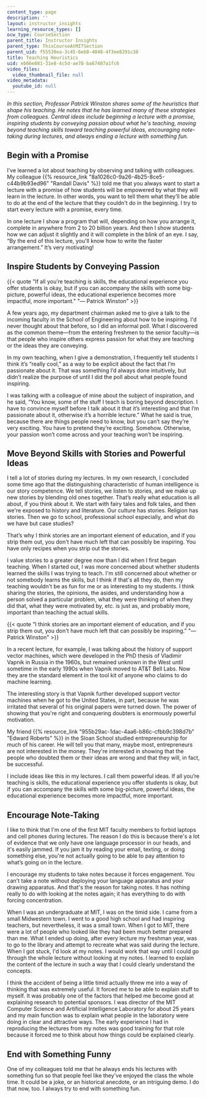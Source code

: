 ```yaml
---
content_type: page
description: ''
layout: instructor_insights
learning_resource_types: []
ocw_type: CourseSection
parent_title: Instructor Insights
parent_type: ThisCourseAtMITSection
parent_uid: f55530ea-3c45-6eb0-4848-4f3ee8291c38
title: Teaching Heuristics
uid: eb66e881-31e8-4c5d-ae78-ba67407a1fc6
video_files:
  video_thumbnail_file: null
video_metadata:
  youtube_id: null
---
```


_In this section, Professor Patrick Winston shares some of the heuristics that shape his teaching. He notes that he has learned many of these strategies from colleagues. Central ideas include beginning a lecture with a promise, inspiring students by conveying passion about what he's teaching, moving beyond teaching skills toward teaching powerful ideas, encouraging note-taking during lectures, and always ending a lecture with something fun._

Begin with a Promise
--------------------

I’ve learned a lot about teaching by observing and talking with colleagues. My colleague {{% resource_link "8a1026c0-9a26-4b25-8ce5-c44b9b93ed96" "Randall Davis" %}} told me that you always want to start a lecture with a promise of how students will be empowered by what they will learn in the lecture. In other words, you want to tell them what they’ll be able to do at the end of the lecture that they couldn't do in the beginning. I try to start every lecture with a promise, every time.

In one lecture I show a program that will, depending on how you arrange it, complete in anywhere from 2 to 20 billion years. And then I show students how we can adjust it slightly and it will complete in the blink of an eye. I say, “By the end of this lecture, you'll know how to write the faster arrangement.” It’s very motivating!

Inspire Students by Conveying Passion
-------------------------------------

{{< quote "If all you’re teaching is skills, the educational experience you offer students is okay, but if you can accompany the skills with some big-picture, powerful ideas, the educational experience becomes more impactful, more important." "— Patrick Winston" >}}

A few years ago, my department chairman asked me to give a talk to the incoming faculty in the School of Engineering about how to be inspiring. I'd never thought about that before, so I did an informal poll. What I discovered as the common theme—from the entering freshmen to the senior faculty—is that people who inspire others express passion for what they are teaching or the ideas they are conveying.

In my own teaching, when I give a demonstration, I frequently tell students I think it’s “really cool,” as a way to be explicit about the fact that I’m passionate about it. That was something I’d always done intuitively, but didn’t realize the purpose of until I did the poll about what people found inspiring.

I was talking with a colleague of mine about the subject of inspiration, and he said, “You know, some of the stuff I teach is boring beyond description. I have to convince myself before I talk about it that it’s interesting and that I’m passionate about it, otherwise it’s a horrible lecture.” What he said is true, because there are things people need to know, but you can’t say they’re very exciting. You have to pretend they’re exciting. Somehow. Otherwise, your passion won’t come across and your teaching won’t be inspiring.

Move Beyond Skills with Stories and Powerful Ideas
--------------------------------------------------

I tell a lot of stories during my lectures. In my own research, I concluded some time ago that the distinguishing characteristic of human intelligence is our story competence. We tell stories, we listen to stories, and we make up new stories by blending old ones together. That’s really what education is all about, if you think about it. We start with fairy tales and folk tales, and then we're exposed to history and literature. Our culture has stories. Religion has stories. Then we go to school, professional school especially, and what do we have but case studies?

That’s why I think stories are an important element of education, and if you strip them out, you don't have much left that can possibly be inspiring. You have only recipes when you strip out the stories.

I value stories to a greater degree now than I did when I first began teaching. When I started out, I was more concerned about whether students learned the skills I was trying to teach. I'm still concerned about whether or not somebody learns the skills, but I think if that's all they do, then my teaching wouldn't be as fun for me or as interesting to my students. I think sharing the stories, the opinions, the asides, and understanding how a person solved a particular problem, what they were thinking of when they did that, what they were motivated by, etc. is just as, and probably more, important than teaching the actual skills.

{{< quote "I think stories are an important element of education, and if you strip them out, you don't have much left that can possibly be inspiring." "— Patrick Winston" >}}

In a recent lecture, for example, I was talking about the history of support vector machines, which were developed in the PhD thesis of Vladimir Vapnik in Russia in the 1960s, but remained unknown in the West until sometime in the early 1990s when Vapnik moved to AT&T Bell Labs. Now they are the standard element in the tool kit of anyone who claims to do machine learning.

The interesting story is that Vapnik further developed support vector machines when he got to the United States, in part, because he was irritated that several of his original papers were turned down. The power of showing that you're right and conquering doubters is enormously powerful motivation.

My friend {{% resource_link "955b29ac-1dac-4aa6-b86c-cfbb9c398d7b" "Edward Roberts" %}} in the Sloan School studied entrepreneurship for much of his career. He will tell you that many, maybe most, entrepreneurs are not interested in the money. They're interested in showing that the people who doubted them or their ideas are wrong and that they will, in fact, be successful.

I include ideas like this in my lectures. I call them powerful ideas. If all you’re teaching is skills, the educational experience you offer students is okay, but if you can accompany the skills with some big-picture, powerful ideas, the educational experience becomes more impactful, more important.

Encourage Note-Taking
---------------------

I like to think that I'm one of the first MIT faculty members to forbid laptops and cell phones during lectures. The reason I do this is because there's a lot of evidence that we only have one language processor in our heads, and it's easily jammed. If you jam it by reading your email, texting, or doing something else, you're not actually going to be able to pay attention to what’s going on in the lecture.

I encourage my students to take notes because it forces engagement. You can't take a note without deploying your language apparatus and your drawing apparatus. And that's the reason for taking notes. It has nothing really to do with looking at the notes again; it has everything to do with forcing concentration.

When I was an undergraduate at MIT, I was on the timid side. I came from a small Midwestern town. I went to a good high school and had inspiring teachers, but nevertheless, it was a small town. When I got to MIT, there were a lot of people who looked like they had been much better prepared than me. What I ended up doing, after every lecture my freshman year, was to go to the library and attempt to recreate what was said during the lecture. When I got stuck, I'd look at my notes. I would work that way until I could go through the whole lecture without looking at my notes. I learned to explain the content of the lecture in such a way that I could clearly understand the concepts.

I think the accident of being a little timid actually threw me into a way of thinking that was extremely useful. It forced me to be able to explain stuff to myself. It was probably one of the factors that helped me become good at explaining research to potential sponsors. I was director of the MIT Computer Science and Artificial Intelligence Laboratory for about 25 years and my main function was to explain what people in the laboratory were doing in clear and attractive ways. The early experience I had in reproducing the lectures from my notes was good training for that role because it forced me to think about how things could be explained clearly.

End with Something Funny
------------------------

One of my colleagues told me that he always ends his lectures with something fun so that people feel like they've enjoyed the class the whole time. It could be a joke, or an historical anecdote, or an intriguing demo. I do that now, too. I always try to end with something fun.